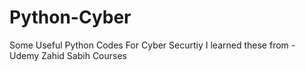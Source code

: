 # Python-Cyber
Some Useful Python Codes For Cyber Securtiy
I learned these from - Udemy Zahid Sabih Courses
